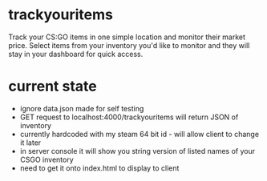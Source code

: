 # trackyouritems
Track your CS:GO items in one simple location and monitor their market price. Select items from your inventory you'd like to monitor and they will stay in your dashboard for quick access.
# current state 
- ignore data.json made for self testing
- GET request to localhost:4000/trackyouritems will return JSON of inventory 
- currently hardcoded with my steam 64 bit id - will allow client to change it later
- in server console it will show you string version of listed names of your CSGO inventory
- need to get it onto index.html to display to client
